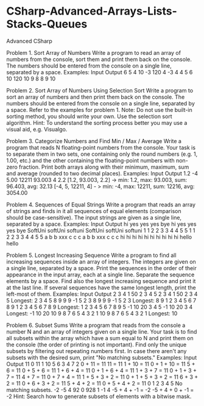 # CSharp-Advanced-Arrays-Lists-Stacks-Queues
Advanced CSharp

Problem 1.	Sort Array of Numbers
Write a program to read an array of numbers from the console, sort them and print them back on the console. The numbers should be entered from the console on a single line, separated by a space. Examples:
Input	Output
6 5 4 10 -3 120 4	-3 4 4 5 6 10 120
10 9 8	8 9 10

Problem 2.	Sort Array of Numbers Using Selection Sort
Write a program to sort an array of numbers and then print them back on the console. The numbers should be entered from the console on a single line, separated by a space. Refer to the examples for problem 1.
Note: Do not use the built-in sorting method, you should write your own. Use the selection sort algorithm. 
Hint: To understand the sorting process better you may use a visual aid, e.g. Visualgo.

Problem 3.	Categorize Numbers and Find Min / Max / Average
Write a program that reads N floating-point numbers from the console. Your task is to separate them in two sets, one containing only the round numbers (e.g. 1, 1.00, etc.) and the other containing the floating-point numbers with non-zero fraction. Print both arrays along with their minimum, maximum, sum and average (rounded to two decimal places). Examples:
Input	Output
1.2 -4 5.00 12211 93.003 4 2.2	[1.2, 93.003, 2.2] -> min: 1.2, max: 93.003, sum: 96.403, avg: 32.13
[-4, 5, 12211, 4] - > min: -4, max: 12211, sum: 12216, avg: 3054.00

Problem 4.	Sequences of Equal Strings
Write a program that reads an array of strings and finds in it all sequences of equal elements (comparison should be case-sensitive). The input strings are given as a single line, separated by a space. Examples:
Input	Output
hi yes yes yes bye	hi
yes yes yes
bye
SoftUni softUni softuni	SoftUni
softUni
softuni
1 1 2 2 3 3 4 4 5 5	1 1
2 2
3 3
4 4
5 5
a b b xxx c c c	a
b b
xxx
c c c
hi hi hi hi hi	hi hi hi hi hi
hello	hello

Problem 5.	Longest Increasing Sequence
Write a program to find all increasing sequences inside an array of integers. The integers are given on a single line, separated by a space. Print the sequences in the order of their appearance in the input array, each at a single line. Separate the sequence elements by a space. Find also the longest increasing sequence and print it at the last line. If several sequences have the same longest length, print the left-most of them. Examples:
Input	Output
2 3 4 1 50 2 3 4 5	2 3 4
1 50
2 3 4 5
Longest: 2 3 4 5
8 9 9 9 -1 5 2 3	8 9
9
9
-1 5
2 3
Longest: 8 9
1 2 3 4 5 6 7 8 9	1 2 3 4 5 6 7 8 9
Longest: 1 2 3 4 5 6 7 8 9
5 -1 10 20 3 4	5
-1 10 20
3 4
Longest: -1 10 20
10 9 8 7 6 5 4 3 2 1	10
9
8
7
6
5
4
3
2
1
Longest: 10

Problem 6.	Subset Sums
Write a program that reads from the console a number N and an array of integers given on a single line. Your task is to find all subsets within the array which have a sum equal to N and print them on the console (the order of printing is not important). Find only the unique subsets by filtering out repeating numbers first. In case there aren't any subsets with the desired sum, print "No matching subsets." Examples:
Input	Output
11
0 11 1 10 5 6 3 4 7 2	0 + 11 = 11
11 = 11
1 + 10 = 11
0 + 1 + 10 = 11
5 + 6 = 11
0 + 5 + 6 = 11
1 + 6 + 4 = 11
0 + 1 + 6 + 4 = 11
1 + 3 + 7 = 11
0 + 1 + 3 + 7 = 11
4 + 7 = 11
0 + 7 + 4 = 11
1 + 5 + 3 + 2 = 11
0 + 1 + 5 + 3 + 2 = 11
6 + 3 + 2 = 11
0 + 6 + 3 + 2 = 11
5 + 4 + 2 = 11
0 + 5 + 4 + 2 = 11
0
1 2 3 4 5	No matching subsets.
-2
-5 4 92 0 928 1 -1 4	-5 + 4 + -1 = -2
-5 + 4 + 0 + -1 = -2
Hint: Search how to generate subsets of elements with a bitwise mask.
